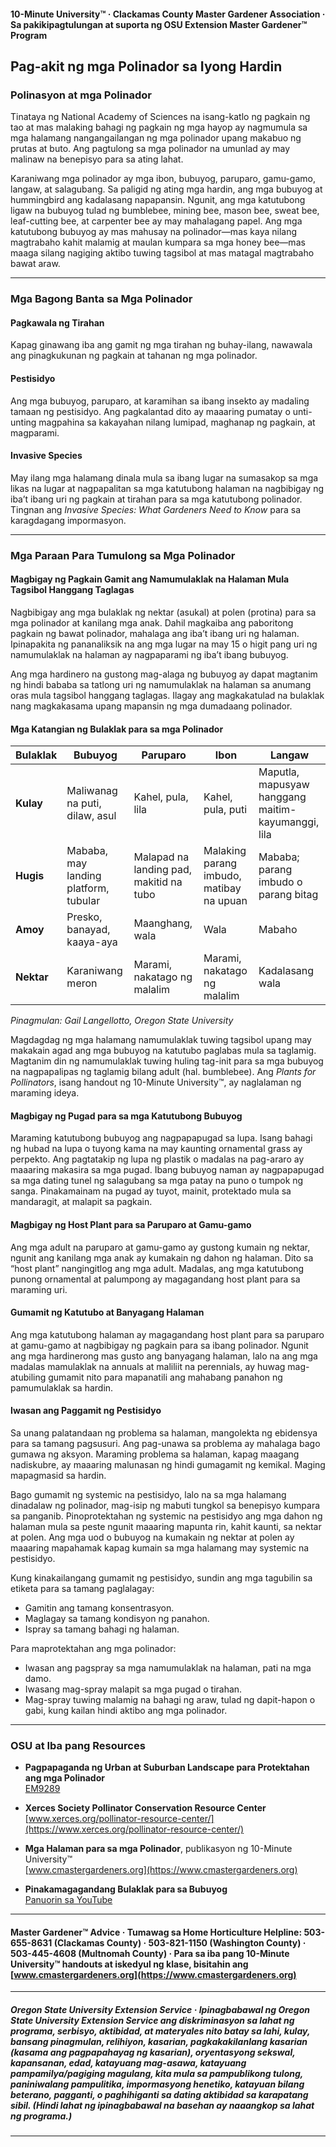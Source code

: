 #### 10-Minute University™ · Clackamas County Master Gardener Association · Sa pakikipagtulungan at suporta ng OSU Extension Master Gardener™ Program

## Pag-akit ng mga Polinador sa Iyong Hardin

### Polinasyon at mga Polinador

Tinataya ng National Academy of Sciences na isang-katlo ng pagkain ng tao at mas malaking bahagi ng pagkain ng mga hayop ay nagmumula sa mga halamang nangangailangan ng mga polinador upang makabuo ng prutas at buto. Ang pagtulong sa mga polinador na umunlad ay may malinaw na benepisyo para sa ating lahat.

Karaniwang mga polinador ay mga ibon, bubuyog, paruparo, gamu-gamo, langaw, at salagubang. Sa paligid ng ating mga hardin, ang mga bubuyog at hummingbird ang kadalasang napapansin. Ngunit, ang mga katutubong ligaw na bubuyog tulad ng bumblebee, mining bee, mason bee, sweat bee, leaf-cutting bee, at carpenter bee ay may mahalagang papel. Ang mga katutubong bubuyog ay mas mahusay na polinador—mas kaya nilang magtrabaho kahit malamig at maulan kumpara sa mga honey bee—mas maaga silang nagiging aktibo tuwing tagsibol at mas matagal magtrabaho bawat araw.

---

### Mga Bagong Banta sa Mga Polinador

#### Pagkawala ng Tirahan

Kapag ginawang iba ang gamit ng mga tirahan ng buhay-ilang, nawawala ang pinagkukunan ng pagkain at tahanan ng mga polinador.

#### Pestisidyo

Ang mga bubuyog, paruparo, at karamihan sa ibang insekto ay madaling tamaan ng pestisidyo. Ang pagkalantad dito ay maaaring pumatay o unti-unting magpahina sa kakayahan nilang lumipad, maghanap ng pagkain, at magparami.

#### Invasive Species

May ilang mga halamang dinala mula sa ibang lugar na sumasakop sa mga likas na lugar at nagpapalitan sa mga katutubong halaman na nagbibigay ng iba’t ibang uri ng pagkain at tirahan para sa mga katutubong polinador. Tingnan ang *Invasive Species: What Gardeners Need to Know* para sa karagdagang impormasyon.

---

### Mga Paraan Para Tumulong sa Mga Polinador

#### Magbigay ng Pagkain Gamit ang Namumulaklak na Halaman Mula Tagsibol Hanggang Taglagas

Nagbibigay ang mga bulaklak ng nektar (asukal) at polen (protina) para sa mga polinador at kanilang mga anak. Dahil magkaiba ang paboritong pagkain ng bawat polinador, mahalaga ang iba’t ibang uri ng halaman. Ipinapakita ng pananaliksik na ang mga lugar na may 15 o higit pang uri ng namumulaklak na halaman ay nagpaparami ng iba’t ibang bubuyog.

Ang mga hardinero na gustong mag-alaga ng bubuyog ay dapat magtanim ng hindi bababa sa tatlong uri ng namumulaklak na halaman sa anumang oras mula tagsibol hanggang taglagas. Ilagay ang magkakatulad na bulaklak nang magkakasama upang mapansin ng mga dumadaang polinador.

#### Mga Katangian ng Bulaklak para sa mga Polinador

| Bulaklak    | Bubuyog                           | Paruparo                | Ibon                        | Langaw                               |
|-------------|-----------------------------------|-------------------------|-----------------------------|--------------------------------------|
| **Kulay**   | Maliwanag na puti, dilaw, asul    | Kahel, pula, lila       | Kahel, pula, puti           | Maputla, mapusyaw hanggang maitim-kayumanggi, lila |
| **Hugis**   | Mababa, may landing platform, tubular | Malapad na landing pad, makitid na tubo | Malaking parang imbudo, matibay na upuan | Mababa; parang imbudo o parang bitag   |
| **Amoy**    | Presko, banayad, kaaya-aya        | Maanghang, wala         | Wala                        | Mabaho                               |
| **Nektar**  | Karaniwang meron                  | Marami, nakatago ng malalim | Marami, nakatago ng malalim | Kadalasang wala                      |

*Pinagmulan: Gail Langellotto, Oregon State University*

Magdagdag ng mga halamang namumulaklak tuwing tagsibol upang may makakain agad ang mga bubuyog na katutubo paglabas mula sa taglamig. Magtanim din ng namumulaklak tuwing huling tag-init para sa mga bubuyog na nagpapalipas ng taglamig bilang adult (hal. bumblebee). Ang *Plants for Pollinators*, isang handout ng 10-Minute University™, ay naglalaman ng maraming ideya.

#### Magbigay ng Pugad para sa mga Katutubong Bubuyog

Maraming katutubong bubuyog ang nagpapapugad sa lupa. Isang bahagi ng hubad na lupa o tuyong kama na may kaunting ornamental grass ay perpekto. Ang pagtatakip ng lupa ng plastik o madalas na pag-araro ay maaaring makasira sa mga pugad. Ibang bubuyog naman ay nagpapapugad sa mga dating tunel ng salagubang sa mga patay na puno o tumpok ng sanga. Pinakamainam na pugad ay tuyot, mainit, protektado mula sa mandaragit, at malapit sa pagkain.

#### Magbigay ng Host Plant para sa Paruparo at Gamu-gamo

Ang mga adult na paruparo at gamu-gamo ay gustong kumain ng nektar, ngunit ang kanilang mga anak ay kumakain ng dahon ng halaman. Dito sa “host plant” nangingitlog ang mga adult. Madalas, ang mga katutubong punong ornamental at palumpong ay magagandang host plant para sa maraming uri.

#### Gumamit ng Katutubo at Banyagang Halaman

Ang mga katutubong halaman ay magagandang host plant para sa paruparo at gamu-gamo at nagbibigay ng pagkain para sa ibang polinador. Ngunit ang mga hardinerong mas gusto ang banyagang halaman, lalo na ang mga madalas mamulaklak na annuals at maliliit na perennials, ay huwag mag-atubiling gumamit nito para mapanatili ang mahabang panahon ng pamumulaklak sa hardin.

#### Iwasan ang Paggamit ng Pestisidyo

Sa unang palatandaan ng problema sa halaman, mangolekta ng ebidensya para sa tamang pagsusuri. Ang pag-unawa sa problema ay mahalaga bago gumawa ng aksyon. Maraming problema sa halaman, kapag maagang nadiskubre, ay maaaring malunasan ng hindi gumagamit ng kemikal. Maging mapagmasid sa hardin.

Bago gumamit ng systemic na pestisidyo, lalo na sa mga halamang dinadalaw ng polinador, mag-isip ng mabuti tungkol sa benepisyo kumpara sa panganib. Pinoprotektahan ng systemic na pestisidyo ang mga dahon ng halaman mula sa peste ngunit maaaring mapunta rin, kahit kaunti, sa nektar at polen. Ang mga uod o bubuyog na kumakain ng nektar at polen ay maaaring mapahamak kapag kumain sa mga halamang may systemic na pestisidyo.

Kung kinakailangang gumamit ng pestisidyo, sundin ang mga tagubilin sa etiketa para sa tamang paglalagay:

- Gamitin ang tamang konsentrasyon.
- Maglagay sa tamang kondisyon ng panahon.
- Ispray sa tamang bahagi ng halaman.

Para maprotektahan ang mga polinador:

- Iwasan ang pagspray sa mga namumulaklak na halaman, pati na mga damo.
- Iwasang mag-spray malapit sa mga pugad o tirahan.
- Mag-spray tuwing malamig na bahagi ng araw, tulad ng dapit-hapon o gabi, kung kailan hindi aktibo ang mga polinador.

---

### OSU at Iba pang Resources

- **Pagpapaganda ng Urban at Suburban Landscape para Protektahan ang mga Polinador**  
  [EM9289](https://catalog.extension.oregonstate.edu/em9289)

- **Xerces Society Pollinator Conservation Resource Center**  
  [www.xerces.org/pollinator-resource-center/](https://www.xerces.org/pollinator-resource-center/)

- **Mga Halaman para sa mga Polinador**, publikasyon ng 10-Minute University™  
  [www.cmastergardeners.org](https://www.cmastergardeners.org)

- **Pinakamagagandang Bulaklak para sa Bubuyog**  
  [Panuorin sa YouTube](https://www.youtube.com/watch?v=2MOZqV4yk58&feature=youtu.be)

---

#### Master Gardener™ Advice · Tumawag sa Home Horticulture Helpline: 503-655-8631 (Clackamas County) · 503-821-1150 (Washington County) · 503-445-4608 (Multnomah County) · Para sa iba pang 10-Minute University™ handouts at iskedyul ng klase, bisitahin ang [www.cmastergardeners.org](https://www.cmastergardeners.org)

---

##### Oregon State University Extension Service · Ipinagbabawal ng Oregon State University Extension Service ang diskriminasyon sa lahat ng programa, serbisyo, aktibidad, at materyales nito batay sa lahi, kulay, bansang pinagmulan, relihiyon, kasarian, pagkakakilanlang kasarian (kasama ang pagpapahayag ng kasarian), oryentasyong sekswal, kapansanan, edad, katayuang mag-asawa, katayuang pampamilya/pagiging magulang, kita mula sa pampublikong tulong, paniniwalang pampulitika, impormasyong henetiko, katayuan bilang beterano, pagganti, o paghihiganti sa dating aktibidad sa karapatang sibil. (Hindi lahat ng ipinagbabawal na basehan ay naaangkop sa lahat ng programa.)
---